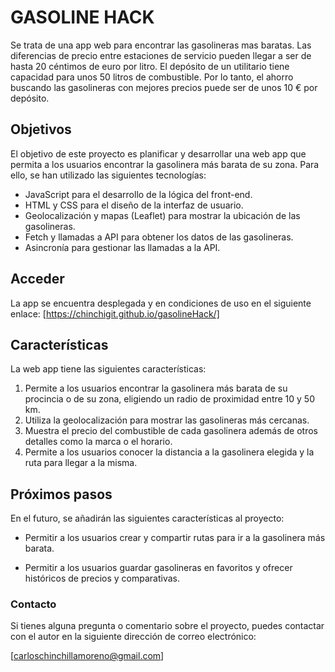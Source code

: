 
# GASOLINE HACK

Se trata de una app web para encontrar las gasolineras mas baratas. Las diferencias de precio entre estaciones de servicio pueden llegar a ser de hasta 20 céntimos de euro por litro. El depósito de un utilitario tiene capacidad para unos 50 litros de combustible. Por lo tanto, el ahorro buscando las gasolineras con mejores precios puede ser de unos 10 € por depósito.  

## Objetivos

El objetivo de este proyecto es planificar y desarrollar una web app que permita a los usuarios encontrar la gasolinera más barata de su zona. Para ello, se han utilizado las siguientes tecnologías:

* JavaScript para el desarrollo de la lógica del front-end.
* HTML y CSS para el diseño de la interfaz de usuario.
* Geolocalización y mapas (Leaflet) para mostrar la ubicación de las gasolineras.
* Fetch y llamadas a API para obtener los datos de las gasolineras.
* Asincronía para gestionar las llamadas a la API.

## Acceder

La app se encuentra desplegada y en condiciones de uso en el siguiente enlace:
[https://chinchigit.github.io/gasolineHack/]


## Características

La web app tiene las siguientes características:

1. Permite a los usuarios encontrar la gasolinera más barata de su procincia o de su zona, eligiendo un radio de proximidad entre 10 y 50 km.
2. Utiliza la geolocalización para mostrar las gasolineras más cercanas.
3. Muestra el precio del combustible de cada gasolinera además de otros detalles como la marca o el horario.
4. Permite a los usuarios conocer la distancia a la gasolinera elegida y la ruta para llegar a la misma.

## Próximos pasos

En el futuro, se añadirán las siguientes características al proyecto:

* Permitir a los usuarios crear y compartir rutas para ir a la gasolinera más barata.

* Permitir a los usuarios guardar gasolineras en favoritos y ofrecer históricos de precios y comparativas.

### Contacto

Si tienes alguna pregunta o comentario sobre el proyecto, puedes contactar con el autor en la siguiente dirección de correo electrónico:

[carloschinchillamoreno@gmail.com]
